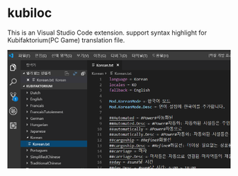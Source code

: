 # kubiloc

This is an Visual Studio Code extension. support syntax highlight for Kubifaktorium(PC Game) translation file.

![preview](images/preview-korean.png)
